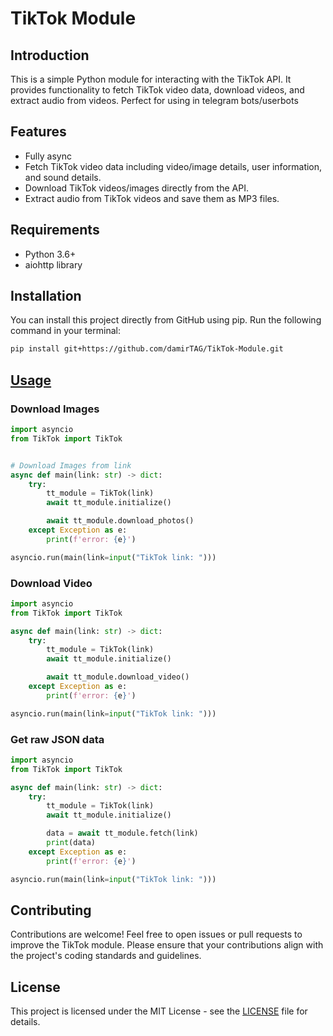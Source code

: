# TikTok Module

## Introduction

This is a simple Python module for interacting with the TikTok API. It provides functionality to fetch TikTok video data, download videos, and extract audio from videos.
Perfect for using in telegram bots/userbots

## Features

-   Fully async
-   Fetch TikTok video data including video/image details, user information, and sound details.
-   Download TikTok videos/images directly from the API.
-   Extract audio from TikTok videos and save them as MP3 files.

## Requirements

-   Python 3.6+
-   aiohttp library

## Installation

You can install this project directly from GitHub using pip. Run the following command in your terminal:

```bash
pip install git+https://github.com/damirTAG/TikTok-Module.git
```

## [Usage](https://github.com/damirtag/tiktok-module/blob/main/Example.py)

### Download Images

```py
import asyncio
from TikTok import TikTok


# Download Images from link
async def main(link: str) -> dict:
    try:
        tt_module = TikTok(link)
        await tt_module.initialize()

        await tt_module.download_photos()
    except Exception as e:
        print(f'error: {e}')

asyncio.run(main(link=input("TikTok link: ")))
```

### Download Video

```py
import asyncio
from TikTok import TikTok

async def main(link: str) -> dict:
    try:
        tt_module = TikTok(link)
        await tt_module.initialize()

        await tt_module.download_video()
    except Exception as e:
        print(f'error: {e}')

asyncio.run(main(link=input("TikTok link: ")))
```

### Get raw JSON data

```py
import asyncio
from TikTok import TikTok

async def main(link: str) -> dict:
    try:
        tt_module = TikTok(link)
        await tt_module.initialize()

        data = await tt_module.fetch(link)
        print(data)
    except Exception as e:
        print(f'error: {e}')

asyncio.run(main(link=input("TikTok link: ")))
```

## Contributing

Contributions are welcome! Feel free to open issues or pull requests to improve the TikTok module. Please ensure that your contributions align with the project's coding standards and guidelines.

## License

This project is licensed under the MIT License - see the [LICENSE](https://github.com/damirtag/tiktok-module/blob/main/LICENSE.MD) file for details.
